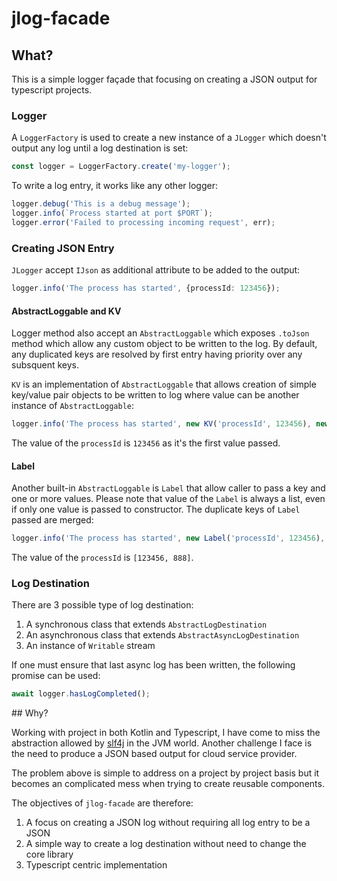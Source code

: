 # jlog-facade

## What?

This is a simple logger façade that focusing on creating a JSON output for typescript projects.

### Logger

A `LoggerFactory` is used to create a new instance of a `JLogger` which doesn't output any log until a log destination is set:

```ts
const logger = LoggerFactory.create('my-logger');
```

To write a log entry, it works like any other logger:

```ts
logger.debug('This is a debug message');
logger.info(`Process started at port $PORT`);
logger.error('Failed to processing incoming request', err);
```

### Creating JSON Entry

`JLogger` accept `IJson` as additional attribute to be added to the output:

```ts
logger.info('The process has started', {processId: 123456});
```

#### AbstractLoggable and KV

Logger method also accept an `AbstractLoggable` which exposes `.toJson` method which allow any custom object to be written to the log.  By default, any duplicated keys are resolved by first entry having priority over any subsquent keys.

`KV` is an implementation of `AbstractLoggable` that allows creation of simple key/value pair objects to be written to log where value can be another instance of `AbstractLoggable`:

```ts
logger.info('The process has started', new KV('processId', 123456), new KV('processId', 888));
```

The value of the `processId` is `123456` as it's the first value passed.

#### Label

Another built-in `AbstractLoggable` is `Label` that allow caller to pass a key and one or more values.  Please note that value of the `Label` is always a list, even if only one value is passed to constructor.  The duplicate keys of `Label` passed are merged:

```ts
logger.info('The process has started', new Label('processId', 123456), new Label('processId', 888));
```

The value of the `processId` is `[123456, 888]`.

### Log Destination

There are 3 possible type of log destination:

1. A synchronous class that extends `AbstractLogDestination`
1. An asynchronous class that extends `AbstractAsyncLogDestination`
1. An instance of `Writable` stream

If one must ensure that last async log has been written, the following promise can be used: 

```ts
await logger.hasLogCompleted();
```

## Why?

Working with project in both Kotlin and Typescript, I have come to miss the abstraction allowed by [slf4j](https://www.slf4j.org/) in the JVM world.  Another challenge I face is the need to produce a JSON based output for cloud service provider.

The problem above is simple to address on a project by project basis but it becomes an complicated mess when trying to create reusable components.

The objectives of `jlog-facade` are therefore:

1. A focus on creating a JSON log without requiring all log entry to be a JSON
1. A simple way to create a log destination without need to change the core library
1. Typescript centric implementation
